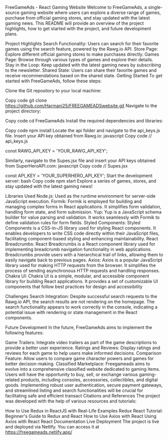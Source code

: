 FreeGameAds - React Gaming Website
Welcome to FreeGameAds, a single-source gaming website where users can explore a diverse range of games, purchase from official gaming stores, and stay updated with the latest gaming news. This README will provide an overview of the project highlights, how to get started with the project, and future development plans.

Project Highlights
Search Functionality: Users can search for their favorite games using the search feature, powered by the Rawg.io API.
Store Page: Explore different official gaming stores to make purchases directly.
Games Page: Browse through various types of games and explore their details.
Stay in the Loop: Keep updated with the latest gaming news by subscribing to the newsletter.
Shared State: Users can share their favorite games and receive recommendations based on the shared state.
Getting Started
To get started with FreeGameAds, follow these steps:

Clone the Git repository to your local machine:

Copy code
git clone https://github.com/Harmani25/FREEGAMEADSwebsite.git
Navigate to the project directory:

Copy code
cd FreeGameAds
Install the required dependencies and libraries:

Copy code
npm install
Locate the api folder and navigate to the api_keys.js file. Insert your API key obtained from Rawg.io:
javascript
Copy code
// api_keys.js

const RAWG_API_KEY = 'YOUR_RAWG_API_KEY';

Similarly, navigate to the Supes.jsx file and insert your API keys obtained from SuperHeroAPI.com:
javascript
Copy code
// Supes.jsx

const API_KEY = 'YOUR_SUPERHERO_API_KEY';
Start the development server:
bash
Copy code
npm start
Explore a series of games, stores, and stay updated with the latest gaming news!

Libraries Used
Node.js: Used as the runtime environment for server-side JavaScript execution.
Formik: Formik is employed for building and managing complex forms in React applications. It simplifies form validation, handling form state, and form submission.
Yup: Yup is a JavaScript schema builder for value parsing and validation. It works seamlessly with Formik to define validation rules for form fields.
Styled Components: Styled Components is a CSS-in-JS library used for styling React components. It enables developers to write CSS code directly within their JavaScript files, facilitating component-based styling and enhancing maintainability.
React Breadcrumbs: React Breadcrumbs is a React component library used for implementing breadcrumb navigation functionality in web applications. Breadcrumbs provide users with a hierarchical trail of links, allowing them to easily navigate back to previous pages.
Axios: Axios is a popular JavaScript library used for making HTTP requests from the browser. It simplifies the process of sending asynchronous HTTP requests and handling responses.
Chakra UI: Chakra UI is a simple, modular, and accessible component library for building React applications. It provides a set of customizable UI components that follow best practices for design and accessibility

Challenges
Search Integration: Despite successful search requests to the Rawg.io API, the search results are not rendering on the homepage. The search functionality appears to work correctly in the console, indicating a potential issue with rendering or state management in the React components.

Future Development
In the future, FreeGameAds aims to implement the following features:

Game Trailers: Integrate video trailers as part of the game descriptions to provide a better user experience.
Ratings and Reviews: Display ratings and reviews for each game to help users make informed decisions.
Comparison Feature: Allow users to compare game character powers and games for better decision-making.
Classified Marketplace: Freegameads aims to evolve into a comprehensive classified website dedicated to gaming items. Users will have the opportunity to buy, sell, or exchange various gaming-related products, including consoles, accessories, collectibles, and digital goods. Implementing robust user authentication, secure payment gateways, and streamlined listing and search functionalities will be crucial for facilitating safe and efficient transact
Citations and References
The project was developed with the help of various resources and tutorials:

How to Use Redux in ReactJS with Real-Life Examples
Redux React Tutorial: Beginner's Guide to Redux and React
How to Use Axios with React
Using Axios with React
React Documentation
Live Deployment
The project is live and deployed via Netlify. You can access it at https://freegameads.netlify.app/